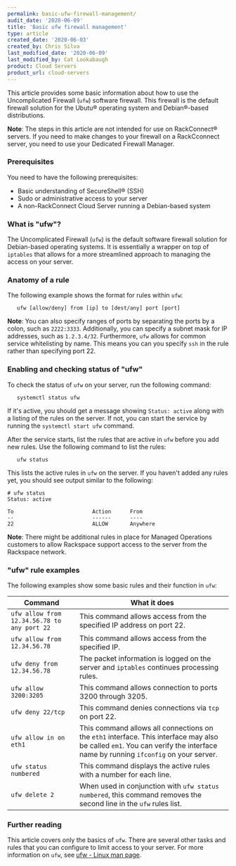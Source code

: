 ```yaml
---
permalink: basic-ufw-firewall-management/
audit_date: '2020-06-09'
title: 'Basic ufw firewall management'
type: article
created_date: '2020-06-03'
created_by: Chris Silva
last_modified_date: '2020-06-09'
last_modified_by: Cat Lookabaugh
product: Cloud Servers
product_url: cloud-servers
---
```


This article provides some basic information about how to use the Uncomplicated Firewall (`ufw`) software firewall. This firewall is the default firewall solution for the Ubutu&reg; operating system and Debian&reg;-based distributions. 

**Note**: The steps in this article are not intended for use on RackConnect&reg; servers. If you need to make changes to your firewall on a RackCconnect server, you need to use your Dedicated Firewall Manager. 

### Prerequisites

You need to have the following prerequisites:

- Basic understanding of SecureShell&reg; (SSH)
- Sudo or administrative access to your server
- A non-RackConnect Cloud Server running a Debian-based system

### What is "ufw"?

The Uncomplicated Firewall (`ufw`) is the default software firewall solution for Debian-based operating systems. It is essentially a wrapper on top of `iptables` that allows for a more streamlined approach to managing the access on your server. 

### Anatomy of a rule

The following example shows the format for rules within `ufw`: 

       ufw [allow/deny] from [ip] to [dest/any] port [port]

**Note**: You can also specify ranges of ports by separating the ports by a colon, such as `2222:3333`. Additionally, you can specify a subnet mask for IP addresses, such as `1.2.3.4/32`. Furthermore, `ufw` allows for common service whitelisting by name. This means you can you specify `ssh` in the rule rather than specifying port 22. 

### Enabling and checking status of "ufw"

To check the status of `ufw` on your server, run the following command:

       systemctl status ufw

If it's active, you should get a message showing `Status: active` along with a listing of the rules on the server. If not, you can start the service by running the `systemctl start ufw` command.

After the service starts, list the rules that are active in `ufw` before you add new rules. Use the following command to list the rules:

       ufw status

This lists the active rules in `ufw` on the server. If you haven't added any rules yet, you should see output similar to the following:


```
# ufw status
Status: active

To                         Action      From
--                         ------      ----
22                         ALLOW       Anywhere 
```


**Note**: There might be additional rules in place for Managed Operations customers to allow Rackspace support access to the server from the Rackspace network. 


### "ufw" rule examples

The following examples show some basic rules and their function in `ufw`:

| Command  | What it does  |
|---|---|
| `ufw allow from 12.34.56.78 to any port 22`  | This command allows access from the specified IP address on port 22. |
|  `ufw allow from 12.34.56.78` | This command allows access from the specified IP.  |
|  `ufw deny from 12.34.56.78` | The packet information is logged on the server and `iptables` continues processing rules.  |
|  `ufw allow 3200:3205` | This command allows connection to ports 3200 through 3205.  |
|  `ufw deny 22/tcp` | This command denies connections via `tcp` on port 22.  |
|  `ufw allow in on eth1` | This command allows all connections on the `eth1` interface. This interface may also be called `em1`. You can verify the interface name by running `ifconfig` on your server.  |
|  `ufw status numbered` | This command displays the active rules with a number for each line.  |
|  `ufw delete 2` | When used in conjunction with `ufw status numbered`, this command removes the second line in the `ufw` rules list.  |


### Further reading

This article covers only the basics of `ufw`. There are several other tasks and rules that you can configure to limit access to your server. For more information on `ufw`, see [ufw - Linux man page](https://manpages.ubuntu.com/manpages/precise/en/man8/ufw.8.html).
